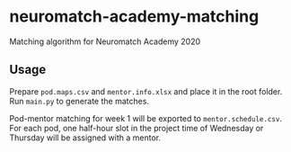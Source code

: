 # neuromatch-academy-matching
Matching algorithm for Neuromatch Academy 2020

 
## Usage
Prepare `pod.maps.csv` and `mentor.info.xlsx` and place it in the root folder.
Run `main.py` to generate the matches.

Pod-mentor matching for week 1 will be exported to `mentor.schedule.csv`. For each pod, one half-hour slot in the project time of Wednesday or Thursday will be assigned with a mentor.
